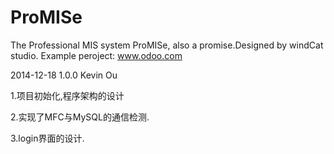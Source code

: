 ProMISe
=======

The Professional MIS system ProMISe, also a promise.Designed by windCat studio.
Example peroject: www.odoo.com


2014-12-18 1.0.0 Kevin Ou

1.项目初始化,程序架构的设计
  
2.实现了MFC与MySQL的通信检测.

3.login界面的设计.
